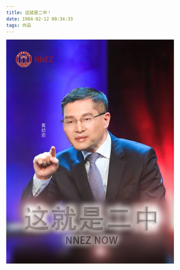 ```yaml
---
title: 这就是二中！
date: 1984-02-12 00:34:33
tags: 作品
---
```


![nnez now](/nneznow/1645317573-411206-fc3fbf0a-1b9a-47de-b1f5-f345522dbef7.png)
